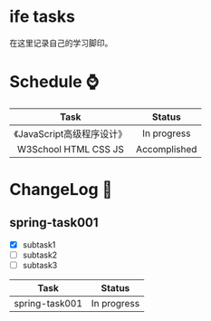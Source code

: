 ﻿ife tasks
===
在这里记录自己的学习脚印。

# Schedule :watch:
| Task | Status |
|:------------:|:----------:|
|《JavaScript高级程序设计》|In progress|
|W3School HTML CSS JS|Accomplished|

# ChangeLog :notebook:
## spring-task001
- [x] subtask1
- [ ] subtask2
- [ ] subtask3

| Task | Status |
|:------------:|:----------:|
|spring-task001|In progress|
